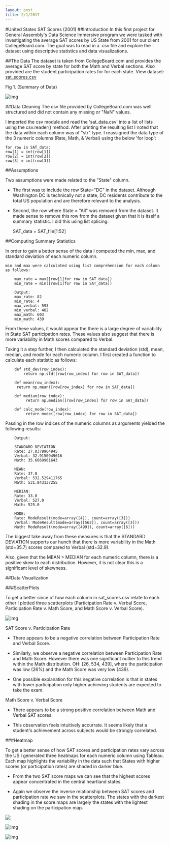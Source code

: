```yaml
---
layout: post
title: 2/1/2017
---
```

#United States SAT Scores (2001)
##Introduction
In this first project for General Assembly's Data Science Immersive program we were tasked with investigating the average SAT scores by US State from 2001 for our client CollegeBoard.com. The goal was to read in a .csv file and explore the dataset using descriptive statistics and data visualizations.

##The Data
The dataset is taken from CollegeBoard.com and provides the average SAT score by state for both the Math and Verbal sections. Also provided are the student participation rates for for each state. View dataset: [sat_scores.csv](https://git.generalassemb.ly/ConnorTPhoenix/project-1-sat-scores/blob/master/assets/sat_scores.csv)

Fig 1. (Summary of Data)

![img](https://cloud.githubusercontent.com/assets/23442782/22491800/ea3b2078-e7f3-11e6-85f7-80cae1a337d4.png)



##Data Cleaning
The csv file provided by CollegeBoard.com was well structured and did not contain any missing or "NaN" values.

I imported the csv module and read the 'sat_data.csv' into a list of lists using the csv.reader() method. After printing the resulting list I noted that the data within each column was of "str" type. I reassigned the data type of the 3 numeric columns (Rate, Math, & Verbal) using the below 'for loop':

    for row in SAT_data:
    row[1] = int(row[1])
    row[2] = int(row[2])
    row[3] = int(row[3])  


##Assumptions  

Two assumptions were made related to the "State" column.
* The first was to include the row State="DC" in the dataset. Although Washington DC is technically not a state, DC residents contribute to the total US population and are therefore relevant to the analysis.
* Second, the row where State = "All" was removed from the dataset. It made sense to remove this row from the dataset given that it is itself a summary statistic. I did this using list splicing:

    SAT_data = SAT_file[1:52]

##Computing Summary Statistics

In order to gain a better sense of the data I computed the min, max, and standard deviation of each numeric column.  

    min and max were calculated using list comprehension for each column as follows:

        max_rate = max([row[1]for row in SAT_data])
        min_rate = min([row[1]for row in SAT_data])

        Output:
        max_rate: 82
        min_rate: 4
        max_verbal: 593
        min_verbal: 482
        max_math: 603
        min_math: 439

From these values, it would appear the there is a large degree of variability in State SAT participation rates. These values also suggest that there is more variability in Math scores compared to Verbal.

Taking it a step further, I then calculated the standard deviation (std), mean, median, and mode for each numeric column. I first created a function to calculate each statistic as follows:

        def std_dev(row_index):
    	    return np.std([row[row_index] for row in SAT_data])

        def mean(row_index):
         return np.mean([row[row_index] for row in SAT_data])

        def median(row_index):
             return np.median([row[row_index] for row in SAT_data])

        def calc_mode(row_index):
             return mode([row[row_index] for row in SAT_data])

Passing in the row indices of the numeric columns as arguments yielded the following results:

        Output:

        STANDARD DEVIATION
        Rate: 27.0379964945
        Verbal: 32.9150949616
        Math: 35.6669961643

        MEAN:
        Rate: 37.0
        Verbal: 532.529411765
        Math: 531.843137255

        MEDIAN:
        Rate: 33.0
        Verbal: 527.0
        Math: 525.0

        MODE:
        Rate: ModeResult(mode=array([4]), count=array([3]))
        Verbal: ModeResult(mode=array([562]), count=array([3]))
        Math: ModeResult(mode=array([499]), count=array([6]))

The biggest take away from these measures is that the STANDARD DEVIATION supports our hunch that there is more variability in the Math (std=35.7) scores compared to Verbal (std=32.9).

Also, given that the MEAN > MEDIAN for each numeric column, there is a positive skew to each distribution. However, it is not clear this is a significant level of skewness.

##Data Visualization

###ScatterPlots

To get a better since of how each column in sat_scores.csv relate to each other I plotted three scatterplots (Participation Rate v. Verbal Score, Participation Rate v. Math Score,  and Math Score v. Verbal Score).

![img](https://github.com/ConnorTPhoenix/ConnorTPhoenix.github.io/blob/master/_posts/assets/SAT_Scatter.png)

SAT Score v. Participation Rate

* There appears to be a negative correlation between Participation Rate and Verbal Score.

* Similarly, we observe a negative correlation between Participation Rate and Math Score. However there was one significant outlier to this trend within the Math distribution. OH: [26, 534, 439], where the participation was low (26%) and the Math Score was very low (439).

* One possible explanation for this negative correlation is that in states with lower participation only higher achieving students are expected to take the exam.

Math Score v. Verbal Score


* There appears to be a strong positive correlation between Math and Verbal SAT scores.

* This observation feels intuitively accurrate. It seems likely that a student's achievement across subjects would be strongly correlated.

###Heatmap

To get a better sense of how SAT scores and participation rates vary across the US I generated three heatmaps for each numeric column using Tableau.  Each map highlights the variability in the data such that States with higher scores (or participation rates) are shaded in darker blue.

* From the two SAT score maps we can see that the highest scores appear concentrated in the central heartland states.

* Again we observe the inverse relationship between SAT scores and participation rate we saw in the scatterplots. The states with the darkest shading in the score maps are largely the states with the lightest shading on the participation map.   

![](../images/SAT_Math_Heatmap.png)

![img](https://github.com/ConnorTPhoenix/ConnorTPhoenix.github.io/blob/master/_posts/assets/SAT_Verbal_Heatmap.png)

![img](https://github.com/ConnorTPhoenix/ConnorTPhoenix.github.io/blob/master/_posts/assets/SAT_Particpation_Heatmap.png)
